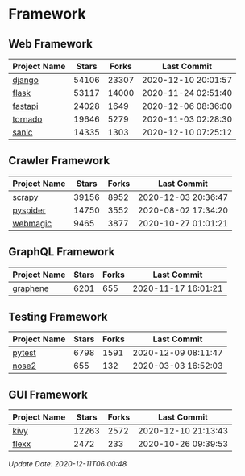 # Framework

## Web Framework
| Project Name | Stars | Forks | Last Commit |
| ------------ | ----- | ----- | ----------- |
| [django](https://github.com/django/django) | 54106 | 23307 | 2020-12-10 20:01:57 |
| [flask](https://github.com/pallets/flask) | 53117 | 14000 | 2020-11-24 02:51:40 |
| [fastapi](https://github.com/tiangolo/fastapi) | 24028 | 1649 | 2020-12-06 08:36:00 |
| [tornado](https://github.com/tornadoweb/tornado) | 19646 | 5279 | 2020-11-03 02:28:30 |
| [sanic](https://github.com/huge-success/sanic) | 14335 | 1303 | 2020-12-10 07:25:12 |

## Crawler Framework
| Project Name | Stars | Forks | Last Commit |
| ------------ | ----- | ----- | ----------- |
| [scrapy](https://github.com/scrapy/scrapy) | 39156 | 8952 | 2020-12-03 20:36:47 |
| [pyspider](https://github.com/binux/pyspider) | 14750 | 3552 | 2020-08-02 17:34:20 |
| [webmagic](https://github.com/code4craft/webmagic) | 9465 | 3877 | 2020-10-27 01:01:21 |

## GraphQL Framework
| Project Name | Stars | Forks | Last Commit |
| ------------ | ----- | ----- | ----------- |
| [graphene](https://github.com/graphql-python/graphene) | 6201 | 655 | 2020-11-17 16:01:21 |

## Testing Framework
| Project Name | Stars | Forks | Last Commit |
| ------------ | ----- | ----- | ----------- |
| [pytest](https://github.com/pytest-dev/pytest) | 6798 | 1591 | 2020-12-09 08:11:47 |
| [nose2](https://github.com/nose-devs/nose2) | 655 | 132 | 2020-03-03 16:52:03 |

## GUI Framework
| Project Name | Stars | Forks | Last Commit |
| ------------ | ----- | ----- | ----------- |
| [kivy](https://github.com/kivy/kivy) | 12263 | 2572 | 2020-12-10 21:13:43 |
| [flexx](https://github.com/flexxui/flexx) | 2472 | 233 | 2020-10-26 09:39:53 |

*Update Date: 2020-12-11T06:00:48*